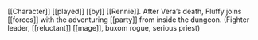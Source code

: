 [[Character]] [[played]] [[by]] [[Rennie]].
After Vera’s death, Fluffy joins [[forces]] with the adventuring [[party]] from inside the dungeon. (Fighter leader, [[reluctant]] [[mage]], buxom rogue, serious priest)